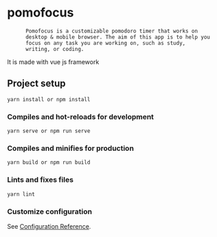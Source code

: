 # pomofocus
          Pomofocus is a customizable pomodoro timer that works on
          desktop & mobile browser. The aim of this app is to help you
          focus on any task you are working on, such as study,
          writing, or coding.
It is made with vue js framework

## Project setup
```
yarn install or npm install 
```

### Compiles and hot-reloads for development
```
yarn serve or npm run serve
```

### Compiles and minifies for production
```
yarn build or npm run build
```

### Lints and fixes files
```
yarn lint
```

### Customize configuration
See [Configuration Reference](https://cli.vuejs.org/config/).
